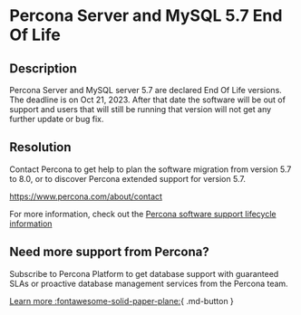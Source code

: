 # Percona Server and MySQL 5.7 End Of Life
## Description
Percona Server and MySQL server 5.7 are declared End Of Life versions. The deadline is on  Oct 21, 2023. 
After that date the software will be out of support and users that will still be running that version will not
get any further update or bug fix.

## Resolution
Contact Percona to get help to plan the software migration from version 5.7 to 8.0, or to discover Percona extended support for version 5.7.

https://www.percona.com/about/contact

For more information, check out the [Percona software support lifecycle information](https://www.percona.com/services/policies/percona-software-support-lifecycle)

## Need more support from Percona?
Subscribe to Percona Platform to get database support with guaranteed SLAs or proactive database management services from the Percona team.

[Learn more :fontawesome-solid-paper-plane:](https://per.co.na/subscribe){ .md-button }
